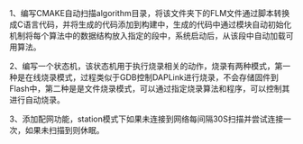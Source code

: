 1、编写CMAKE自动扫描algorithm目录，将该文件夹下的FLM文件通过脚本转换成C语言代码，并将生成的代码添加到构建中，生成的代码中通过模块自动初始化机制将每个算法中的数据结构放入指定的段中，系统启动后，从该段中自动加载可用算法。

2、编写一个状态机，该状态机用于执行烧录相关的动作，烧录有两种模式，第一种是在线烧录模式，过程类似于GDB控制DAPLink进行烧录，不会存储固件到Flash中，第二种是是文件烧录模式，可以通过指定烧录算法和程序，可以控制其进行自动烧录。

3、添加配网功能，station模式下如果未连接到网络每间隔30S扫描并尝试连接一次，如果未扫描到则休眠。